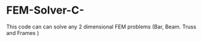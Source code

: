 # FEM-Solver-C-
This code can can solve any 2 dimensional FEM problems (Bar, Beam. Truss and Frames )
